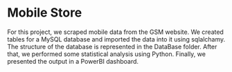 # Mobile Store
For this project, we scraped mobile data from the GSM website. We created tables for a MySQL database and imported the data into it using sqlalchamy. The structure of the database is represented in the DataBase folder. After that, we performed some statistical analysis using Python. Finally, we presented the output in a PowerBI dashboard.
